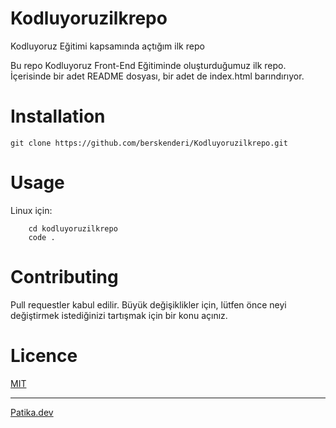 
# Kodluyoruzilkrepo
Kodluyoruz Eğitimi kapsamında açtığım ilk repo

 Bu repo Kodluyoruz Front-End Eğitiminde oluşturduğumuz ilk repo. İçerisinde bir adet README dosyası, bir adet de index.html barındırıyor.

# Installation 
 
 ```
 git clone https://github.com/berskenderi/Kodluyoruzilkrepo.git
 ```

 # Usage 


Linux için: 
```
    cd kodluyoruzilkrepo
    code .
```
# Contributing 

Pull requestler kabul edilir. Büyük değişiklikler için, lütfen önce neyi değiştirmek istediğinizi tartışmak için bir konu açınız.

# Licence 
[MIT](https://github.com/berskenderi/Kodluyoruzilkrepo/blob/main/LICENSE)

-------------------------------------
 [Patika.dev](www.patika.dev)